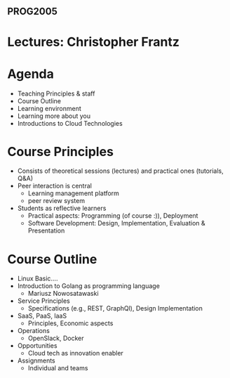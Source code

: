 ## PROG2005
# Lectures: Christopher Frantz


# Agenda
- Teaching Principles & staff
- Course Outline
- Learning environment
- Learning more about you
- Introductions to Cloud Technologies 

# Course Principles 
- Consists of theoretical sessions (lectures) and practical ones (tutorials, Q&A)
- Peer interaction is central
	- Learning management platform
	- peer review system
- Students as reflective learners
	- Practical aspects: Programming (of course :)), Deployment
	- Software Development: Design, Implementation, Evaluation & Presentation 

# Course Outline
- Linux Basic....
- Introduction to Golang as programming language
	- Mariusz Nowosatawaski
- Service Principles 
	- Specifications (e.g., REST, GraphQl), Design Implementation
- SaaS, PaaS, laaS
	- Principles, Economic aspects
- Operations
	- OpenSlack, Docker
- Opportunities
	- Cloud tech as innovation enabler
- Assignments 
	- Individual and teams


